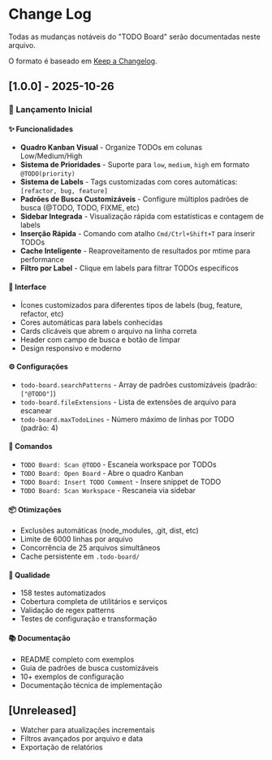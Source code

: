 # Change Log

Todas as mudanças notáveis do "TODO Board" serão documentadas neste arquivo.

O formato é baseado em [Keep a Changelog](http://keepachangelog.com/).

## [1.0.0] - 2025-10-26

### 🎉 Lançamento Inicial

#### ✨ Funcionalidades

- **Quadro Kanban Visual** - Organize TODOs em colunas Low/Medium/High
- **Sistema de Prioridades** - Suporte para `low`, `medium`, `high` em formato `@TODO(priority)`
- **Sistema de Labels** - Tags customizadas com cores automáticas: `[refactor, bug, feature]`
- **Padrões de Busca Customizáveis** - Configure múltiplos padrões de busca (@TODO, TODO, FIXME, etc)
- **Sidebar Integrada** - Visualização rápida com estatísticas e contagem de labels
- **Inserção Rápida** - Comando com atalho `Cmd/Ctrl+Shift+T` para inserir TODOs
- **Cache Inteligente** - Reaproveitamento de resultados por mtime para performance
- **Filtro por Label** - Clique em labels para filtrar TODOs específicos

#### 🎨 Interface

- Ícones customizados para diferentes tipos de labels (bug, feature, refactor, etc)
- Cores automáticas para labels conhecidas
- Cards clicáveis que abrem o arquivo na linha correta
- Header com campo de busca e botão de limpar
- Design responsivo e moderno

#### ⚙️ Configurações

- `todo-board.searchPatterns` - Array de padrões customizáveis (padrão: `["@TODO"]`)
- `todo-board.fileExtensions` - Lista de extensões de arquivo para escanear
- `todo-board.maxTodoLines` - Número máximo de linhas por TODO (padrão: 4)

#### 🔧 Comandos

- `TODO Board: Scan @TODO` - Escaneia workspace por TODOs
- `TODO Board: Open Board` - Abre o quadro Kanban
- `TODO Board: Insert TODO Comment` - Insere snippet de TODO
- `TODO Board: Scan Workspace` - Rescaneia via sidebar

#### 📦 Otimizações

- Exclusões automáticas (node_modules, .git, dist, etc)
- Limite de 6000 linhas por arquivo
- Concorrência de 25 arquivos simultâneos
- Cache persistente em `.todo-board/`

#### 🧪 Qualidade

- 158 testes automatizados
- Cobertura completa de utilitários e serviços
- Validação de regex patterns
- Testes de configuração e transformação

#### 📚 Documentação

- README completo com exemplos
- Guia de padrões de busca customizáveis
- 10+ exemplos de configuração
- Documentação técnica de implementação

## [Unreleased]

- Watcher para atualizações incrementais
- Filtros avançados por arquivo e data
- Exportação de relatórios
